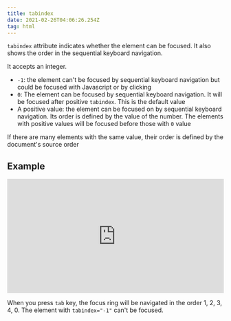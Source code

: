 ```yaml
---
title: tabindex
date: 2021-02-26T04:06:26.254Z
tag: html
---
```

`tabindex` attribute indicates whether the element can be focused. It also shows the order in the sequential keyboard navigation.

It accepts an integer.

* `-1`: the element can't be focused by sequential keyboard navigation but could be focused with Javascript or by clicking
* `0`:  The element can be focused by sequential keyboard navigation. It will be focused after positive `tabindex`. This is the default value
* A positive value: the element can be focused on by sequential keyboard navigation. Its order is defined by the value of the number. The elements with positive values will be focused before those with `0` value

If there are many elements with the same value, their order is defined by the document's source order

## Example

<iframe height="265" style="width: 100%;" scrolling="no" title="Tab order" src="https://codepen.io/phongduong/embed/preview/PoGMyQm?height=265&theme-id=dark&default-tab=html,result" frameborder="no" loading="lazy" allowtransparency="true" allowfullscreen="true">
  See the Pen <a href='https://codepen.io/phongduong/pen/PoGMyQm'>Tab order</a> by Phong Duong
  (<a href='https://codepen.io/phongduong'>@phongduong</a>) on <a href='https://codepen.io'>CodePen</a>.
</iframe>

When you press `tab` key, the focus ring will be navigated in the order 1, 2, 3, 4, 0. The element with `tabindex="-1"` can't be focused.